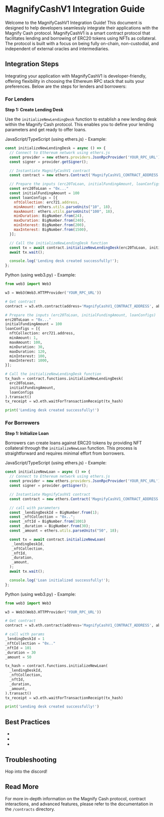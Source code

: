 # MagnifyCashV1 Integration Guide

Welcome to the MagnifyCashV1 Integration Guide! This document is designed to help developers seamlessly integrate their applications with the Magnify Cash protocol. MagnifyCashV1 is a smart contract protocol that facilitates lending and borrowing of ERC20 tokens using NFTs as collateral. The protocol is built with a focus on being fully on-chain, non-custodial, and independent of external oracles and intermediaries.

## Integration Steps

Integrating your application with MagnifyCashV1 is developer-friendly, offering flexibility in choosing the Ethereum RPC stack that suits your preferences. Below are the steps for lenders and borrowers:

### For Lenders

**Step 1: Create Lending Desk**

Use the `initializeNewLendingDesk` function to establish a new lending desk within the Magnify Cash protocol. This enables you to define your lending parameters and get ready to offer loans.

JavaScript/TypeScript (using ethers.js) - Example:
```javascript
const initializeNewLendingDesk = async () => {
  // Connect to Ethereum network using ethers.js
  const provider = new ethers.providers.JsonRpcProvider('YOUR_RPC_URL');
  const signer = provider.getSigner();

  // Instantiate MagnifyCashV1 contract
  const contract = new ethers.Contract('MagnifyCashV1_CONTRACT_ADDRESS', MagnifyCashV1_ABI, signer);

  // Prepare the inputs (erc20ToLoan, initialFundingAmount, loanConfigs)
  const erc20ToLoan = "0x..."
  const initialFundingAmount = 100
  const loanConfigs = [{
    nftCollection: erc721.address,
    minAmount: ethers.utils.parseUnits("10", 18),
    maxAmount: ethers.utils.parseUnits("100", 18),
    minDuration: BigNumber.from(24),
    maxDuration: BigNumber.from(240),
    minInterest: BigNumber.from(200),
    maxInterest: BigNumber.from(1500),
  }];

  // Call the initializeNewLendingDesk function
  const tx = await contract.initializeNewLendingDesk(erc20ToLoan, initialFundingAmount, loanConfigs);
  await tx.wait();

  console.log('Lending desk created successfully!');
};
```

Python (using web3.py) - Example:
```python
from web3 import Web3

w3 = Web3(Web3.HTTPProvider('YOUR_RPC_URL'))

# Get contract
contract = w3.eth.contract(address='MagnifyCashV1_CONTRACT_ADDRESS', abi=MagnifyCashV1_ABI)

# Prepare the inputs (erc20ToLoan, initialFundingAmount, loanConfigs)
erc20ToLoan = "0x..."
initialFundingAmount = 100
loanConfigs = [{
  nftCollection: erc721.address,
  minAmount: 1,
  maxAmount: 100,
  minDuration: 30,
  maxDuration: 120,
  minInterest: 100,
  maxInterest: 1000,
}];

# Call the initializeNewLendingDesk function
tx_hash = contract.functions.initializeNewLendingDesk(
  erc20ToLoan,
  initialFundingAmount,
  loanConfigs
).transact()
tx_receipt = w3.eth.waitForTransactionReceipt(tx_hash)

print('Lending desk created successfully!')
```

### For Borrowers

**Step 1: Initialize Loan**

Borrowers can create loans against ERC20 tokens by providing NFT collateral through the `initializeNewLoan` function. This process is straightforward and requires minimal effort from borrowers.

JavaScript/TypeScript (using ethers.js) - Example:
```javascript
const initializeNewLoan = async () => {
  // Connect to Ethereum network using ethers.js
  const provider = new ethers.providers.JsonRpcProvider('YOUR_RPC_URL');
  const signer = provider.getSigner();

  // Instantiate MagnifyCashV1 contract
  const contract = new ethers.Contract('MagnifyCashV1_CONTRACT_ADDRESS', MagnifyCashV1_ABI, signer);

  // call with parameters
  const _lendingDeskId = BigNumber.from(1);
  const _nftCollection = "0x..";
  const _nftId = BigNumber.from(1001)
  const _duration = BigNumber.from(30);
  const _amount = ethers.utils.parseUnits("50", 18);

  const tx = await contract.initializeNewLoan(
   _lendingDeskId,
   _nftCollection,
   _nftId,
   _duration,
   _amount,
  );
  await tx.wait();

  console.log('Loan initialized successfully!');
};
```

Python (using web3.py) - Example:
```python
from web3 import Web3

w3 = Web3(Web3.HTTPProvider('YOUR_RPC_URL'))

# Get contract
contract = w3.eth.contract(address='MagnifyCashV1_CONTRACT_ADDRESS', abi=MagnifyCashV1_ABI)

# call with params
_lendingDeskId = 1
_nftCollection = "0x.."
_nftId = 101
_duration = 30
_amount = 50

tx_hash = contract.functions.initializeNewLoan(
  _lendingDeskId,
  _nftCollection,
  _nftId,
  _duration,
  _amount,
).transact()
tx_receipt = w3.eth.waitForTransactionReceipt(tx_hash)

print('Lending desk created successfully!')
```

## Best Practices
-
-
-

## Troubleshooting
Hop into the discord!

## Read More
For more in-depth information on the Magnify Cash protocol, contract interactions, and advanced features, please refer to the documentation in the `/contracts` directory.
